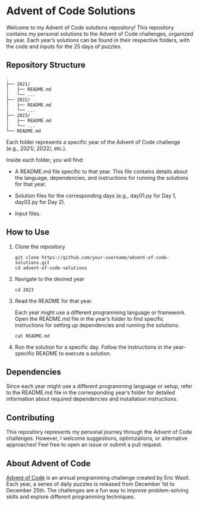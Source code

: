 # Advent of Code Solutions

Welcome to my Advent of Code solutions repository! This repository contains my personal solutions to the Advent of Code challenges, organized by year. Each year’s solutions can be found in their respective folders, with the code and inputs for the 25 days of puzzles.

## Repository Structure

```
.
├── 2021/
│   ├── README.md
│   └── ...
├── 2022/
│   ├── README.md
│   └── ...
├── 2023/
│   ├── README.md
│   └── ...
└── README.md
```

Each folder represents a specific year of the Advent of Code challenge (e.g., 2021/, 2022/, etc.).

Inside each folder, you will find:

- A README.md file specific to that year. This file contains details about the language, dependencies, and instructions for running the solutions for that year.

- Solution files for the corresponding days (e.g., day01.py for Day 1, day02.py for Day 2).

- Input files.

## How to Use

1. Clone the repository

    ```commandline
    git clone https://github.com/your-username/advent-of-code-solutions.git
    cd advent-of-code-solutions
    ```

2. Navigate to the desired year

    ```commandline
    cd 2023
    ```

3. Read the README for that year.

    Each year might use a different programming language or framework. Open the README.md file in the year’s folder to find specific instructions for setting up dependencies and running the solutions:
    
    ```commandline
    cat README.md
    ```

4. Run the solution for a specific day. Follow the instructions in the year-specific README to execute a solution.

## Dependencies

Since each year might use a different programming language or setup, refer to the README.md file in the corresponding year’s folder for detailed information about required dependencies and installation instructions.

## Contributing

This repository represents my personal journey through the Advent of Code challenges. However, I welcome suggestions, optimizations, or alternative approaches! Feel free to open an issue or submit a pull request.

## About Advent of Code

[Advent of Code](https://adventofcode.com/) is an annual programming challenge created by Eric Wastl. Each year, a series of daily puzzles is released from December 1st to December 25th. The challenges are a fun way to improve problem-solving skills and explore different programming techniques.